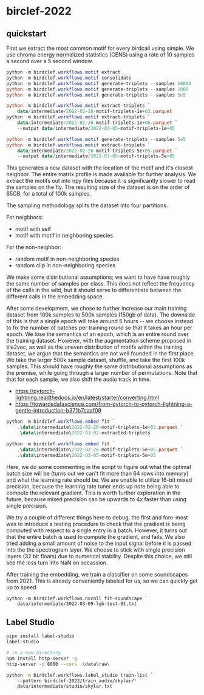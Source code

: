 # birclef-2022

## quickstart

First we extract the most common motif for every birdcall using simple. We use
chroma energy normalized statistics (CENS) using a rate of 10 samples a second
over a 5 second window.

```powershell
python -m birdclef.workflows.motif extract
python -m birdclef.workflows.motif consolidate
python -m birdclef.workflows.motif generate-triplets --samples 10000
python -m birdclef.workflows.motif generate-triplets --samples 1000
python -m birdclef.workflows.motif generate-triplets --samples 5e5

python -m birdclef.workflows.motif extract-triplets `
    data/intermediate/2022-02-26-motif-triplets-1e+03.parquet
python -m birdclef.workflows.motif extract-triplets `
    data/intermediate/2022-02-26-motif-triplets-1e+05.parquet `
    --output data/intermediate/2022-03-05-motif-triplets-1e+05

python -m birdclef.workflows.motif generate-triplets --samples 5e5
python -m birdclef.workflows.motif extract-triplets `
    data/intermediate/2022-02-26-motif-triplets-5e+05.parquet `
    --output data/intermediate/2022-03-05-motif-triplets-5e+05
```

This generates a new dataset with the location of the motif and it's closest
neighbor. The entire matrix profile is made available for further analysis. We
extract the motifs out into npy files because it is significantly slower to read
the samples on the fly. The resulting size of the dataset is on the order of
65GB, for a total of 100k samples.

The sampling methodology splits the dataset into four partitions.

For neighbors:

- motif with self
- motif with motif in neighboring species

For the non-neighbor:

- random motif in non-neighboring species
- random clip in non-neighboring species

We make some distributional assumptions; we want to have have roughly the same
number of samples per class. This does not reflect the frequency of the calls in
the wild, but it should serve to differentiate between the different calls in
the embedding space.

After some development, we chose to further increase our main training dataset
from 100k samples to 500k samples (150gb of data). The downside of this is that
a single epoch will take around 5 hours -- we choose instead to fix the number
of batches per training round so that it takes an hour per epoch. We lose the
semantics of an epoch, which is an entire round over the training dataset.
However, with the augmentation scheme proposed in tile2vec, as well as the
uneven distribution of motifs within the training dataset, we argue that the
semantics are not well founded in the first place. We take the larger 500k
sample dataset, shuffle, and take the first 100k samples. This should have
roughly the same distributional assumptions as the premise, while going through
a larger number of permutations. Note that that for each sample, we also shift
the audio track in time.

- https://pytorch-lightning.readthedocs.io/en/latest/starter/converting.html
- https://towardsdatascience.com/from-pytorch-to-pytorch-lightning-a-gentle-introduction-b371b7caaf09

```powershell
python -m birdclef.workflows.embed fit `
    .\data\intermediate\2022-02-26-motif-triplets-1e+03.parquet `
    .\data\intermediate\2022-03-02-extracted-triplets

python -m birdclef.workflows.embed fit `
    .\data\intermediate\2022-02-26-motif-triplets-5e+05.parquet `
    .\data\intermediate\2022-03-05-motif-triplets-5e+05
```

Here, we do some commenting in the script to figure out what the optimal batch
size will be (turns out we can't fit more than 64 rows into memory) and what the
learning rate should be. We are unable to utilize 16-bit mixed precision,
because the learning rate tuner ends up note being able to compute the relevant
gradient. This is worth further exploration in the future, because mixed
precision can be upwards to 4x faster than using single precision.

We try a couple of different things here to debug, the first and fore-most was
to introduce a testing procedure to check that the gradient is being computed
with respect to a single entry in a batch. However, it turns out that the entire
batch is used to compute the gradient, and fails. We also tried adding a small
amount of noise to the input signal before it is passed into the the spectrogram
layer. We choose to stick with single precision layers (32 bit floats) due to
numerical stability. Despite this choice, we still see the loss turn into NaN on
occassion.

After training the embedding, we train a classifier on some soundscapes from 2021. This is already conveniently labeled for us, so we can quickly get up to
speed.

```
python -m birdclef.workflows.nocall fit-soundscape `
    data/intermediate/2022-03-09-lgb-test-01,txt
```

## Label Studio

```bash
pipx install label-studio
label-studio

# in a new directory
npm install http-server -g
http-server -p 8000 --cors .\data\raw\

python -m birdclef.workflows.label_studio train-list `
    --pattern birdclef-2022/train_audio/skylar/* `
    data/intermediate/studio/skylar.txt
```
